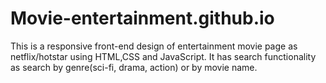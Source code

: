 # Movie-entertainment.github.io

This is a responsive front-end design of entertainment movie page as netflix/hotstar using HTML,CSS and JavaScript.
It has search functionality as search by genre(sci-fi, drama, action) or by movie name.
